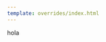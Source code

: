 ```yaml
---
template: overrides/index.html
---
```


hola 
<script>
    window.addEventListener("load", function () {
        var sketch = function( p ) {
            // Taken from https://p5js.org/es/reference/#/p5/createShader
            let varying = `
                precision highp float;
                varying vec2 vPos;
            `;

            let vs = varying + `
                attribute vec3 aPosition;
                void main() {
                    vPos = (gl_Position = vec4(aPosition,1.0)).xy;
                }
            `;

            let fs = varying + `
                uniform vec2 p;
                uniform float r;
                const int I = 150;
                void main() {
                    vec2 c = p + vPos * r, z = c;
                    float n = 0.0;
                    for (int i = I; i > 0; i --) {
                        if (z.x*z.x+z.y*z.y > 4.0) {
                            n = float(i)/float(I);
                            break;
                        }
                        z = vec2(z.x*z.x-z.y*z.y, 2.0*z.x*z.y) + c;
                    }
                    gl_FragColor = vec4(
                        0.5-cos(n*17.0)/2.0,
                        0.5-cos(n*13.0)/2.0,
                        0.5-cos(n*19.0)/2.0,
                        1.0
                    );
                }
            `;

            let shader, logo, shaderTexture;
            let width = 1080/2;
            let height = 720/3;

            p.preload = function () {
                logo = p.loadImage("assets/images/logo_white.png");
            };

            p.setup = function () {
                p.createCanvas(width, height, p.WEBGL);

                p.smooth();

                shaderTexture = p.createGraphics(width, height, p.WEBGL);
                shader = shaderTexture.createShader(vs, fs);
                shaderTexture.shader(shader);
                shaderTexture.noStroke();
                shader.setUniform("p", [-0.74364388703, 0.13182590421]);
            };

            p.draw = function () {
                let r = 2.5 * p.exp(-6.5 * (1 + p.sin(p.millis() / 3000)));
                shader.setUniform("r", r);
                shaderTexture.quad(-1, -1, 1, -1, 1, 1, -1, 1);

                p.push();
                p.texture(shaderTexture);
                p.rect(-width/2, -height/2, width, height);
                p.pop();

                p.push();
                p.scale(0.3*2.5/r);
                p.image(logo, width*0.1, 0);
                p.pop();
            };
        };

        var myp5 = new p5(sketch, "my-container");
    });
</script>
